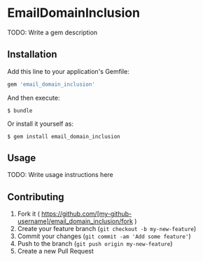 # EmailDomainInclusion

TODO: Write a gem description

## Installation

Add this line to your application's Gemfile:

```ruby
gem 'email_domain_inclusion'
```

And then execute:

    $ bundle

Or install it yourself as:

    $ gem install email_domain_inclusion

## Usage

TODO: Write usage instructions here

## Contributing

1. Fork it ( https://github.com/[my-github-username]/email_domain_inclusion/fork )
2. Create your feature branch (`git checkout -b my-new-feature`)
3. Commit your changes (`git commit -am 'Add some feature'`)
4. Push to the branch (`git push origin my-new-feature`)
5. Create a new Pull Request
